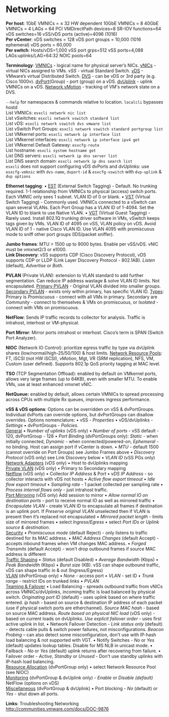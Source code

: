 <!---
https://github.com/forbesguthrie/vReferenceCards
Reference card for Data Center Virtualization 6.0
07_networking.md
-->

# Networking
<div class="section">  

**Per host**: 1GbE VMNICs = ≤ 32 HW dependent 10GbE VMNICs = 8 40GbE VMNICs = 4 LAGs = 64 PCI VMDirectPath devices=8 SR-IOV functions=64 vDS switches=16 vSS/vDS ports (active)=4096 (1016)  
**Per vCenter**: vDS switches = 128 vDS port groups = 10,000 (1016 ephemeral) vDS ports = 60,000  
**Per switch**: Hosts/vDS=1,000 vSS port grps=512 vSS ports=4,088  LAGs:uplinks/LAG=64:32 NOIC pools=64  

**Terminology**: <u>VMNICs</u> - logical name for physical server’s NICs. <u>vNICs</u> - virtual NICs assigned to VMs. *vSS* - virtual Standard Switch. <u>vDS</u> - VMware’s virtual Distributed Switch. <u>DVS</u> - can be vDS or 3<super>rd</super> party (e.g. Cisco 1000v). <u>dvPort</u>(Group) - port (group) on a vDS. <u>dvUplink</u> - uplink VMNICs on a vDS. <u>Network vMotion</u> - tracking of VM's network state on a DVS.

`--help` for namespaces & commands relative to location. `localcli` bypasses hostd  
List VMNICs: `esxcli network nic list`  
List vSwitches: `esxcli network vswitch standard list`  
List vDS: `esxcli network vswitch dvs vmware list`  
List vSwitch Port Groups: `esxcli network vswitch standard portgroup list`  
List VMkernel ports: `esxcli network ip interface list`  
List VMkernel interfaces: `esxcli network ip interface ipv4 get`  
List VMkernel Default Gateway: `esxcfg-route`  
List hostname: `esxcli system hostname get`  
List DNS servers: `esxcli network ip dns server list`  
List DNS search domain: `esxcli network ip dns search list`  
`esxcli` does not support configuring vDS dvPorts and dvUplinks: use `esxcfg-vmknic` with `dvs-name`, `dvport-id` & `esxcfg-vswitch` with `dvp-uplink` & `dvp options`  

**Ethernet tagging**: • <u>EST</u> (External Switch Tagging) - Default. No trunking required. 1-1 relationship from VMNICs to physical (access) switch ports. Each VMNIC only sees 1 subnet. VLAN ID of 0 or blank. • <u>VST</u> (Virtual Switch Tagging) - Commonly used. VMNICs connected to a vSwitch can span several VLANs. Each Port Group has a VLAN ID of 1-4094. Set the VLAN ID to blank to use Native VLAN. • <u>VGT</u> (Virtual Guest Tagging) - Rarely used. Install 802.1Q trunking driver software in VMs, vSwitch keeps tags given by VMs. VLAN ID of 4095 on vSS, VLAN policy on vDS. Avoid VLAN ID of 1 - native Cisco VLAN ID. Use VLAN 4095 with promiscuous mode to sniff other port groups (IDS/packet sniffer).  

**Jumbo frames**: MTU \> 1500 up to 9000 bytes. Enable per vSS/vDS. vNIC must be vmxnet2/3 or e1000.  
**Link Discovery**: vSS supports CDP (Cisco Discovery Protocol), vDS supports CDP or LLDP (Link Layer Discovery Protocol - 802.1AB). *Listen* (default), *Advertise* or *Both*.

**PVLAN** (Private VLAN): extension to VLAN standard to add further segmentation. Can reduce IP address wastage & solve VLAN ID limits. Not encapsulated. <u>Primary PVLAN</u> - Original VLAN divided into smaller groups. <u>Secondary PVLAN</u> - exists only within primary, has specific VLAN ID. <u>Types</u>: Primary is *Promiscuous* - connect with all VMs in primary. Secondary are *Community* - connect to themselves & VMs on promiscuous, or *Isolated* - connect with VMs on promiscuous.  

**NetFlow**: Sends IP traffic records to collector for analysis. Traffic is intrahost, interhost or VM-physical.  

**Port Mirror**: Mirror ports intrahost or interhost. Cisco’s term is SPAN (Switch Port Analyzer).  

**NIOC** (Network IO Control): prioritize egress traffic by type via dvUplink shares (low/normal/high-25/50/100) & host limits. <u>Network Resource Pools</u>: FT, iSCSI (not HW iSCSI), vMotion, Mgt, VR (SRM replication), NFS, VM, Custom (user defined). Supports 802.1p QoS priority tagging at MAC level.

**TSO** (TCP Segmentation Offload): enabled by default on VMkernel ports, allows very large frames (up to 64KB), even with smaller MTU. To enable VMs, use at least enhanced vmxnet vNIC.

**NetQueue:** enabled by default, allows certain VMNICs to spread processing across CPUs with multiple Rx queues, improves ingress performance.

**vSS & vDS options**: Options can be overridden on vSS & dvPortGroups. Individual dvPorts can override options, but dvPortGroups can disallow overrides. Options nomenclature: • vSS - *Properties* • vDS/dvUplinks - *Settings* • dvPortGroups - *Policies*.  
<u>General</u> • *Number of uplinks* (vDS only) • *Number of ports* - vSS default - 120, dvPortGroup - 128 • *Port Binding* (dvPortGroups only): *Static -* when initially connected, *Dynamic -* when connected/powered-on, *Ephemeral -* no binding. Host can assign port if vCenter is down. • *MTU* - default 1500 (cannot override on Port Groups) see Jumbo Frames above • *Discovery Protocol* (vDS only) see Link Discovery below • *VLAN ID* (vSS PGs only)  
<u>Network Adapters</u> (vDS only) • Host to dvUplinks mapping  
<u>Private VLAN</u> (vDS only) • Primary to Secondary mapping  
<u>Netflow</u> (vDS only) • Collector *IP Address* & P*ort* • *vDS IP Address* - so collector interacts with vDS not hosts • *Active flow export timeout* • *Idle flow export timeout* • *Sampling rate* - 1 packet collected per sampling rate • *Process internal flows only* - just intrahost traffic.  
<u>Port Mirroring</u> (vDS only) Add session to mirror • *Allow normal IO on destination ports* - port to receive normal IO as well as mirrored traffic • *Encapsulate VLAN* - create VLAN ID to encapsulate all frames if destination is an uplink port. If *Preserve original VLAN* unselected then if VLAN is present then it’s replaced not encapsulated • *Mirrored packet length* - limits size of mirrored frames • select *Ingress*/*Egress* • select *Port IDs* or *Uplink source & destination*.  
<u>Security</u> • *Promiscuous mode* (default Reject) - only listens to traffic destined for its MAC address. • *MAC Address Changes* (default Accept) - accepts inbound frames when VM changes MAC address.  • *Forged Transmits* (default Accept) - won't drop outbound frames if source MAC address is different  
<u>Traffic Shaping</u> • *Status* (default Disabled) • *Average Bandwidth* (Kbps) • *Peak Bandwidth* (Kbps) • *Burst size* (KB). vSS can shape outbound traffic, vDS can shape traffic in & out (Ingress/Egress)   
<u>VLAN</u> (dvPortGroup only) • *None -* access port • *VLAN* - set ID • *Trunk range* - restrict IDs on trunked links • *PVLAN*  
<u>Teaming & Failover</u> • Load Balancing - spreads outbound traffic from vNICs across VMNICs/dvUplinks, incoming traffic is load balanced by physical switch. *Originating port ID* (default) - uses uplink based on where traffic entered. *ip hash* - based on source & destination IP
address of each packet (use if physical switch ports are etherchannel). *Source MAC hash* - based on source MAC address. *Route based on physical NIC load* (vDS only) - based on current loads on dvUplinks. *Use explicit failover order -* uses first active uplink in list. • Network Failover Detection - *Link status only* (default) - detects cable pulls & switch power failures, not misconfigurations. *Beacon Probing* – can also detect some misconfiguration, don't use with IP-hash load balancing & not supported with VGT. • Notify Switches - *No* or *Yes* (default) updates lookup tables. Disable for MS NLB in unicast mode. • Failback - *No* or *Yes* (default) uplink returns after recovering from failure. • Failover order - *Active*, *Standby* or *Unused -* Don't use standby uplinks with IP-hash load balancing.  
<u>Resource Allocation</u> (dvPortGroup only) • select Network Resource Pool (see NIOC)  
<u>Monitoring</u> (dvPortGroup & dvUplink only) - *Enable* or *Disable (default)* NetFlow (options on vDS)  
<u>Miscellaneous</u> (dvPortGroup & dvUplink) • Port blocking - *No* (default) or *Yes -* shut down all ports.  

**Links**: Troubleshooting Networking <http://communities.vmware.com/docs/DOC-9876>
</div>
